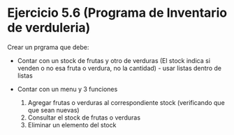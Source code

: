 
# **Ejercicio 5.6 (Programa de Inventario de verduleria)**
Crear un prgrama que debe:
*    Contar con un stock de frutas y otro de verduras (El stock indica si venden o no esa fruta o verdura, no la cantidad) - usar listas dentro de listas
*    Contar con un menu y 3 funciones

      1. Agregar frutas o verduras al correspondiente stock (verificando que que sean nuevas)
      2. Consultar el stock de frutas o verduras
      3. Eliminar un elemento del stock

